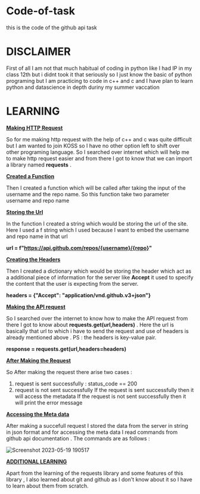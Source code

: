 # Code-of-task
this is the code of the github api task

# DISCLAIMER
First of all I am not that much habitual of coding in python like I had IP in my class 12th but i didnt took it that seriously so I just know the basic of python programing but I am practicing to code in c++ and c and I have plan to learn python and datascience in depth duriny my summer vaccation

# LEARNING 
**<ins>Making HTTP Request</ins>**

So for me making http request with the help of c++ and c was quite difficult but I am wanted to join KOSS so I have no other option left to shift over other programing language. So I searched over internet which will help me to make http request easier and from there I got to know that we can import a library named **requests** . 

**<ins>Created a Function</ins>**

Then I created a function which will be called after taking the input of the username and the repo name. So this function take two parameter username and repo name  

**<ins>Storing the Url</ins>** 

In the function I created a string which would be storing the url of the site. Here I used a f string which I used because I want to embed the username and repo name in that url

**url = f"https://api.github.com/repos/{username}/{repo}"**

**<ins>Creating the Headers</ins>**

Then I created a dictionary which would be storing the header which act as a additional piece of information for the server like **Accept** it used to specify the content that the user is expecting from the server.

**headers = {"Accept": "application/vnd.github.v3+json"}**

**<ins>Making the API request</ins>**

So I searched over the internet to know how to make the API request from there I got to know about **requests.get(url,headers)** . Here the url is basically that url to which i have to send the request and use of headers is already mentioned above . PS : the headers is key-value pair.

**response = requests.get(url,headers=headers)**

**<ins>After Making the Request</ins>** 

So After making the request there arise two cases :
1) request is sent successfully : status_code == 200
2) request is not sent successfully 
If the request is sent successfully then it will access the metadata
If the request is not sent successfully then it will print the error message

**<ins>Accessing the Meta data</ins>**

After making a succefull request I stored the data from the server in string in json format and for accessing the meta data I read commands from github api documentation . 
The commands are as follows : 


![Screenshot 2023-05-19 190517](https://github.com/Garvit1721/Code-of-task/assets/128980420/71664ac7-79a9-4211-94ce-70a9ff595fc3)

**<ins>ADDITIONAL LEARNING</ins>**

Apart from the learning of the requests library and some features of this library , I also learned about git and github as I don't know about it so I have to learn about them from scratch.




